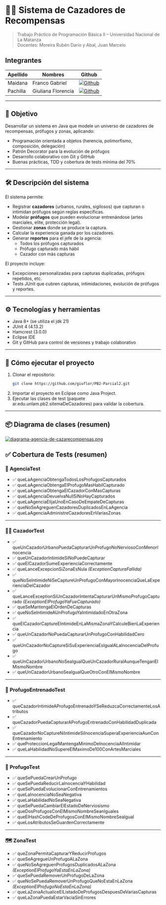 # 🕵️‍♂️ Sistema de Cazadores de Recompensas
> Trabajo Práctico de Programación Básica II – Universidad Nacional de La Matanza  
> Docentes: Moreira Rubén Darío y Abal, Juan Marcelo

## Integrantes
|  Apellido  | Nombres | Github |
| ------------ | ------------ | ------------ |
|Maidana | Franco Gabriel | [![Github](https://img.shields.io/badge/GitHub-100000?style=for-the-badge&logo=github&logoColor=white)](https://github.com/Maidana0)|
| Pachilla | Giuliana Florencia| [![Github](https://img.shields.io/badge/GitHub-100000?style=for-the-badge&logo=github&logoColor=white)](https://github.com/giuflor)|

---

## 🎯 **Objetivo**

Desarrollar un sistema en Java que modele un universo de cazadores de recompensas, prófugos y zonas, aplicando:
- Programación orientada a objetos (herencia, polimorfismo, composición, delegación)
- Patrón Decorator para la evolución de prófugos
- Desarrollo colaborativo con Git y GitHub
- Buenas prácticas, TDD y cobertura de tests mínima del 70%

---

## 🛠 **Descripción del sistema**

El sistema permite:
- Registrar **cazadores** (urbanos, rurales, sigilosos) que capturan o intimidan prófugos según reglas específicas.
- Modelar **prófugos** que pueden evolucionar entrenándose (artes marciales, elite, protección legal).
- Gestionar **zonas** donde se produce la captura.
- Calcular la experiencia ganada por los cazadores.
- Generar **reportes** para el jefe de la agencia:
  - Todos los prófugos capturados
  - Prófugo capturado más hábil
  - Cazador con más capturas

El proyecto incluye:
- Excepciones personalizadas para capturas duplicadas, prófugos repetidos, etc.
- Tests JUnit que cubren capturas, intimidaciones, evolución de prófugos y reportes.

---

## ⚙️ **Tecnologías y herramientas**
- Java 8+ (se utiliza el jdk 21)
- JUnit 4 (4.13.2)
- Hamcrest (3.0.0)
- Eclipse IDE
- Git y GitHub para control de versiones y trabajo colaborativo

---

## 🚀 **Cómo ejecutar el proyecto**

1. Clonar el repositorio:
   ```bash
   git clone https://github.com/giuflor/PB2-Parcial2.git
    ```
2. Importar el proyecto en Eclipse como Java Project.
3. Ejecutar las clases de test (paquete ar.edu.unlam.pb2.sitemaDeCazadores) para validar la cobertura.

---

## 📦 Diagrama de clases (resumen)
[![diagrama-agencia-de-cazarecompensas.png](https://i.postimg.cc/76dcN1ym/diagrama-agencia-de-cazarecompensas.png)](https://postimg.cc/sQPwjhxh)

## ✅ Cobertura de Tests (resumen)

### 🏢 **AgenciaTest**
- ✅ queLaAgenciaObtengaTodosLosProfugosCapturados
- ✅ queLaAgenciaObtengaElProfugoMasHabilCapturado
- ✅ queLaAgenciaObtengaElCazadorConMasCapturas
- ✅ queLaAgenciaDevuelvaNullSiNoHayCapturados
- ✅ queLaAgenciaElijaUnoEnCasoDeEmpateDeCapturas
- ✅ queNoSeAgreguenCazadoresDuplicadosEnLaAgencia
- ✅ queLaAgenciaAdministreCazadoresEnVariasZonas

---

### 🕵️‍♂️ **CazadorTest**
- ✅ queUnCazadorUrbanoPuedaCapturarUnProfugoNoNerviosoConMenorInocencia
- ✅ queUnCazadorIntimideSiNoPuedeCapturar
- ✅ queElCazadorSumeExperienciaCorrectamente
- ✅ queLanceExcepcionSiZonaEsNula *(ExceptionCapturaFallida)*
- ✅ queNoSeIntimideNiSeCaptureUnProfugoConMayorInocenciaQueLaExperienciaDelCazador
- ✅ queLanceExceptionSiUnCazadorIntentaCapturarUnMismoProfugoCapturado *(ExceptionElProfugoYaFueCapturado)*
- ✅ queSeMantengaElOrdenDeCapturas
- ✅ queNoSeIntimideAUnProfugoYaIntimidadoEnOtraZona
- ✅ queElCazadorCaptureEIntimideEnLaMismaZonaYCalculeBienLaExperiencia
- ✅ queUnCazadorNoPuedaCapturarUnProfugoConHabilidadCero
- ✅ queUnCazadorNoCaptureSiSuExperienciaEsIgualALaInocenciaDelProfugo
- ✅ queUnCazadorUrbanoNoSeaIgualQueUnCazadorRuralAunqueTenganElMismoNombre
- ✅ queUnCazadorUrbanoSeaIgualQueOtroConElMismoNombre


---

### 🧬 **ProfugoEntrenadoTest**
- ✅ queCazadorIntimideAProfugoEntrenadoYSeReduzcaCorrectamenteLosAtributos
- ✅ queCazadorPuedaCapturarAProfugoEntrenadoConHabilidadDuplicada
- ✅ queCazadorNoCaptureNiIntimideSiInocenciaSuperaExperienciaAunConEntrenamiento
- ✅ queProteccionLegalMantengaMinimoDeInocenciaAlIntimidar
- ✅ queLaHabilidadNoSupereElMaximoDe100ConArtesMarciales

---

### 🧪 **ProfugoTest**
- ✅ queSePuedaCrearUnProfugo
- ✅ queSePuedaReducirLaInocenciaYHabilidad
- ✅ queSePuedaEvolucionarConEntrenamientos
- ✅ queLaInocenciaNoSeaNegativa
- ✅ queLaHabilidadNoSeaNegativa
- ✅ queSePuedaCambiarElEstadoDeNerviosismo
- ✅ queDosProfugosConElMismoNombreSeanIguales
- ✅ queElHashCodeDeProfugosConElMismoNombreSeaIgual
- ✅ queLosAtributosSeGuardenCorrectamente

---

### 🗺 **ZonaTest**
- ✅ queZonaPermitaCapturarYReducirProfugos
- ✅ queSeAgregueUnProfugoALaZona
- ✅ queNoSeAgreguenProfugosDuplicadosALaZona *(ExceptionElProfugoYaEstaEnLaZona)*
- ✅ queSePuedaRemoverUnProfugoDeLaZona
- ✅ queNoSePuedaRemoverUnProfugoQueNoEstaEnLaZona *(ExceptionElProfugoNoEstaEnLaZona)*
- ✅ queLaZonaActualiceElListadoDeProfugosDespuesDeVariasCapturas
- ✅ queLaZonaPuedaEstarVaciaSinErrores

